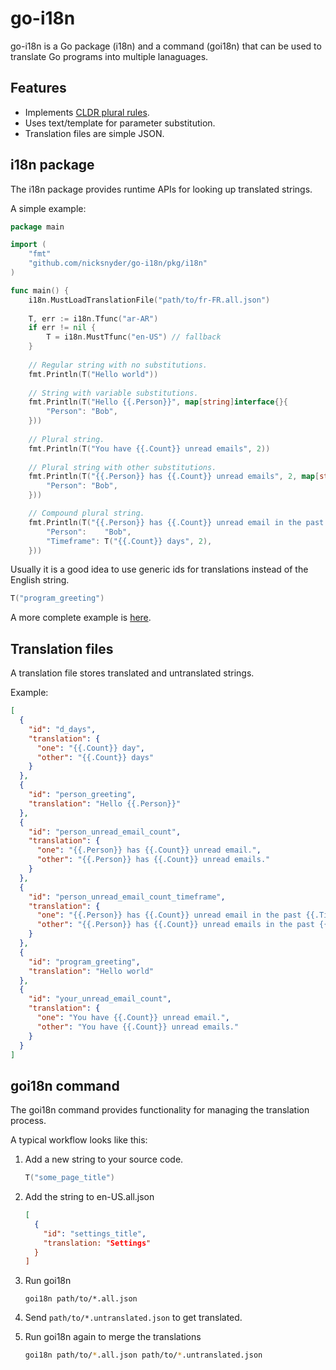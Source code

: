 go-i18n 
=======

go-i18n is a Go package (i18n) and a command (goi18n) that can be used to translate Go programs into multiple lanaguages.

Features
--------

* Implements [CLDR plural rules](http://cldr.unicode.org/index/cldr-spec/plural-rules).
* Uses text/template for parameter substitution.
* Translation files are simple JSON.

i18n package
------------

The i18n package provides runtime APIs for looking up translated strings.

A simple example:

```go
package main

import (
	"fmt"
	"github.com/nicksnyder/go-i18n/pkg/i18n"
)

func main() {
	i18n.MustLoadTranslationFile("path/to/fr-FR.all.json")
	
	T, err := i18n.Tfunc("ar-AR")
	if err != nil {
		T = i18n.MustTfunc("en-US") // fallback
	}
	
	// Regular string with no substitutions.
	fmt.Println(T("Hello world"))
	
	// String with variable substitutions.
	fmt.Println(T("Hello {{.Person}}", map[string]interface{}{
		"Person": "Bob",
	}))
	
	// Plural string.
	fmt.Println(T("You have {{.Count}} unread emails", 2))
	
	// Plural string with other substitutions.
	fmt.Println(T("{{.Person}} has {{.Count}} unread emails", 2, map[string]interface{}{
		"Person": "Bob",
	}))

	// Compound plural string.
	fmt.Println(T("{{.Person}} has {{.Count}} unread email in the past {{.Timeframe}}.", 3, map[string]interface{}{
		"Person":    "Bob",
		"Timeframe": T("{{.Count}} days", 2),
	}))
```

Usually it is a good idea to use generic ids for translations instead of the English string.


```go
T("program_greeting")
```

A more complete example is [here](pkg/i18n/example_test.go).

Translation files
-----------------

A translation file stores translated and untranslated strings.

Example:

```json
[
  {
    "id": "d_days",
    "translation": {
      "one": "{{.Count}} day",
      "other": "{{.Count}} days"
    }
  },
  {
    "id": "person_greeting",
    "translation": "Hello {{.Person}}"
  },
  {
    "id": "person_unread_email_count",
    "translation": {
      "one": "{{.Person}} has {{.Count}} unread email.",
      "other": "{{.Person}} has {{.Count}} unread emails."
    }
  },
  {
    "id": "person_unread_email_count_timeframe",
    "translation": {
      "one": "{{.Person}} has {{.Count}} unread email in the past {{.Timeframe}}.",
      "other": "{{.Person}} has {{.Count}} unread emails in the past {{.Timeframe}}."
    }
  },
  {
    "id": "program_greeting",
    "translation": "Hello world"
  },
  {
    "id": "your_unread_email_count",
    "translation": {
      "one": "You have {{.Count}} unread email.",
      "other": "You have {{.Count}} unread emails."
    }
  }
]
```

goi18n command
--------------

The goi18n command provides functionality for managing the translation process.

A typical workflow looks like this:

1. Add a new string to your source code.

    ```go
    T("some_page_title")
    ```

2. Add the string to en-US.all.json

    ```json
    [
      {
        "id": "settings_title",
        "translation: "Settings"
      }
    ]
    ```

3. Run goi18n

    ```
    goi18n path/to/*.all.json
    ```

4. Send `path/to/*.untranslated.json` to get translated.
5. Run goi18n again to merge the translations

    ```sh
    goi18n path/to/*.all.json path/to/*.untranslated.json
    ```
